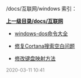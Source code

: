/docs/互联网/windows 索引：


**[上一级目录/docs/互联网](/docs/互联网/index.md)**

- [windows-dos命令大全](/docs/互联网/windows/windows-dos命令大全.md)

- [修复Cortana搜索空白问题](/docs/互联网/windows/修复Cortana搜索空白问题.md)

- [修改键盘映射方法](/docs/互联网/windows/修改键盘映射方法.md)


<font size=2 color='grey'> 2020-03-11 10:41 </font>